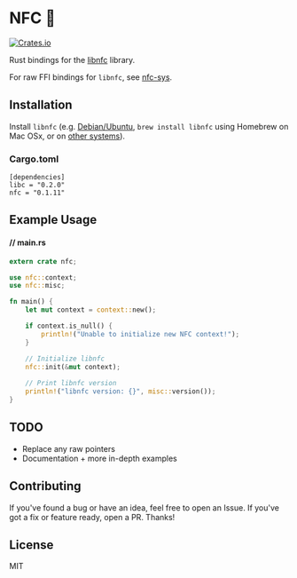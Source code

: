 # NFC 🛜

[![Crates.io](https://img.shields.io/crates/v/nfc.svg?maxAge=2592000)](https://crates.io/crates/nfc)

Rust bindings for the [libnfc](https://github.com/nfc-tools/libnfc) library.

For raw FFI bindings for `libnfc`, see [nfc-sys](https://github.com/dsgriffin/nfc-sys).

## Installation

Install `libnfc` (e.g. [Debian/Ubuntu](http://nfc-tools.org/index.php?title=Libnfc#Debian_.2F_Ubuntu), `brew install libnfc` using Homebrew on Mac OSx, or on [other systems](http://nfc-tools.org/index.php?title=Libnfc#Installation)).

### Cargo.toml

    [dependencies]
    libc = "0.2.0"
    nfc = "0.1.11"
    
## Example Usage

#### // main.rs    
```rust
extern crate nfc;

use nfc::context;
use nfc::misc;

fn main() {
    let mut context = context::new();

    if context.is_null() {
        println!("Unable to initialize new NFC context!");
    }

    // Initialize libnfc
    nfc::init(&mut context);
    
    // Print libnfc version
    println!("libnfc version: {}", misc::version());
}
```
    
## TODO

* Replace any raw pointers
* Documentation + more in-depth examples
  
## Contributing
    
If you've found a bug or have an idea, feel free to open an Issue. If you've got a fix or feature ready, open a PR. Thanks!
    
## License
    
MIT    
